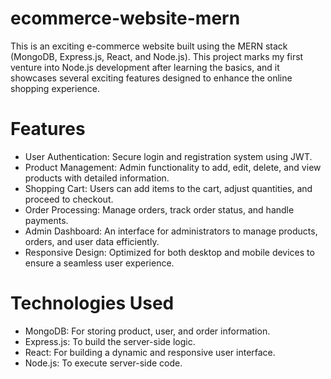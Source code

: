 # ecommerce-website-mern
This is an exciting e-commerce website built using the MERN stack (MongoDB, Express.js, React, and Node.js). This project marks my first venture into Node.js development after learning the basics, and it showcases several exciting features designed to enhance the online shopping experience.
# Features
  - User Authentication: Secure login and registration system using JWT.
  - Product Management: Admin functionality to add, edit, delete, and view products with detailed information.
  - Shopping Cart: Users can add items to the cart, adjust quantities, and proceed to checkout.
  - Order Processing: Manage orders, track order status, and handle payments.
  - Admin Dashboard: An interface for administrators to manage products, orders, and user data efficiently.
  - Responsive Design: Optimized for both desktop and mobile devices to ensure a seamless user experience.
# Technologies Used
  - MongoDB: For storing product, user, and order information.
  - Express.js: To build the server-side logic.
  - React: For building a dynamic and responsive user interface.
  - Node.js: To execute server-side code.
